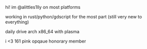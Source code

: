 hi!
im @alittles1lly on most platforms

working in rust/python/gdscript for the most part
(still very new to everything)

daily drive arch x86_64 with plasma

i <3 161
pink opqaue honorary member
